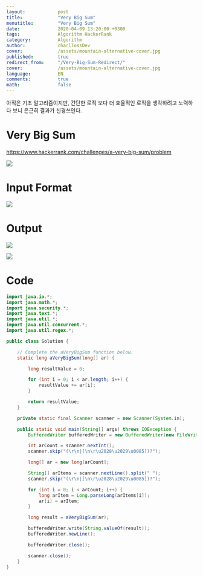 ```yaml
---
layout:            post
title:             "Very Big Sum"
menutitle:         "Very Big Sum"
date:              2020-04-09 13:20:00 +0300
tags:              Algorithm HackerRank
category:          Algorithm
author:            charllossDev
cover:             /assets/mountain-alternative-cover.jpg
published:         true
redirect_from:     "/Very-Big-Sum-Redirect/"
cover:             /assets/mountain-alternative-cover.jpg
language:          EN
comments:          true
math:			   false
---
```

아직은 기초 알고리즘이지만, 간단한 로직 보다 더 효율적인 로직을 생각하려고 노력하다 보니 은근히 결과가 신경쓰인다.

# Very Big Sum
https://www.hackerrank.com/challenges/a-very-big-sum/problem

![](../assets/algorithms/02.Very-Big-Sum-3e6b2f19.png)

# Input Format
![](../assets/algorithms/02.Very-Big-Sum-bd6b1455.png)

# Output
![](../assets/algorithms/02.Very-Big-Sum-15d5cbc9.png)

![](../assets/algorithms/02.Very-Big-Sum-fd383351.png)


# Code

```java
import java.io.*;
import java.math.*;
import java.security.*;
import java.text.*;
import java.util.*;
import java.util.concurrent.*;
import java.util.regex.*;

public class Solution {

    // Complete the aVeryBigSum function below.
    static long aVeryBigSum(long[] ar) {

        long resultValue = 0;

        for (int i = 0; i < ar.length; i++) {
            resultValue += ar[i];
        }

        return resultValue;
    }

    private static final Scanner scanner = new Scanner(System.in);

    public static void main(String[] args) throws IOException {
        BufferedWriter bufferedWriter = new BufferedWriter(new FileWriter(System.getenv("OUTPUT_PATH")));

        int arCount = scanner.nextInt();
        scanner.skip("(\r\n|[\n\r\u2028\u2029\u0085])?");

        long[] ar = new long[arCount];

        String[] arItems = scanner.nextLine().split(" ");
        scanner.skip("(\r\n|[\n\r\u2028\u2029\u0085])?");

        for (int i = 0; i < arCount; i++) {
            long arItem = Long.parseLong(arItems[i]);
            ar[i] = arItem;
        }

        long result = aVeryBigSum(ar);

        bufferedWriter.write(String.valueOf(result));
        bufferedWriter.newLine();

        bufferedWriter.close();

        scanner.close();
    }
}

```
